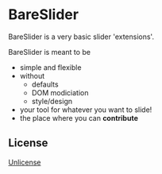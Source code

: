 # BareSlider
BareSlider is a very basic slider 'extensions'.

BareSlider is meant to be
 - simple and flexible
 - without
   - defaults
   - DOM modiciation
   - style/design
 - your tool for whatever you want to slide!
 - the place where you can __contribute__

## License
[Unlicense](http://unlicense.org/)